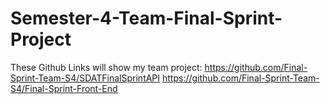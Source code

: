 # Semester-4-Team-Final-Sprint-Project
These Github Links will show my team project:
https://github.com/Final-Sprint-Team-S4/SDATFinalSprintAPI
https://github.com/Final-Sprint-Team-S4/Final-Sprint-Front-End
